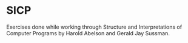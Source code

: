 # SICP

Exercises done while working through Structure and Interpretations of Computer Programs
by Harold Abelson and Gerald Jay Sussman.
